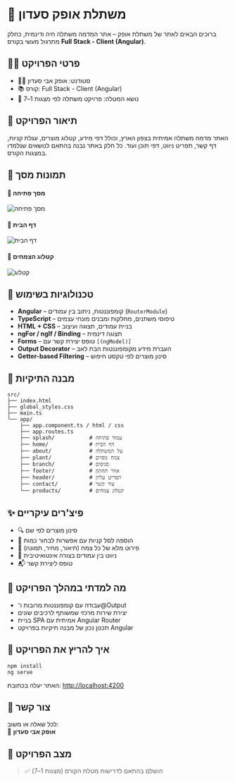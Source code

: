 # 🌿 משתלת אופק סעדון

ברוכים הבאים לאתר של משתלת אופק – אתר המדמה משתלה חיה ודינמית, כחלק מתרגול מעשי בקורס **Full Stack - Client (Angular)**.

## 🧑‍🎓 פרטי הפרויקט

- 👨‍💻 סטודנט: אופק אבי סעדון  
- 📚 קורס: Full Stack - Client (Angular)
- 🏫 נושא המטלה: פרויקט משתלה לפי מצגות 1–7

## 📝 תיאור הפרויקט

האתר מדמה משתלה אמיתית בצפון הארץ, וכולל דפי מידע, קטלוג מוצרים, עגלת קניות, דף קשר, תפריט ניווט, דפי תוכן ועוד. כל חלק באתר נבנה בהתאם לנושאים שנלמדו במצגות הקורס.

## 📸 תמונות מסך

#### 🔹 מסך פתיחה
![מסך פתיחה](./screenshots/splash.png)

#### 🔹 דף הבית
![דף הבית](./screenshots/home.png)

#### 🔹 קטלוג הצמחים
![קטלוג](./screenshots/catalog.png)

## 🧩 טכנולוגיות בשימוש
- **Angular** – קומפוננטות, ניתוב בין עמודים (`RouterModule`)
- **TypeScript** – טיפוסי משתנים, מחלקות ומבנים מונחי עצמים
- **HTML + CSS** – בניית עמודים, תצוגה ועיצוב
- **ngFor / ngIf / Binding** – תצוגה דינמית
- **Forms** – טופס יצירת קשר עם `[(ngModel)]`
- **Output Decorator** – העברת מידע מקומפוננטות הבת לאב
- **Getter-based Filtering** – סינון מוצרים לפי טקסט חיפוש

## 📂 מבנה התיקיות

```
src/
├── index.html
├── global_styles.css
├── main.ts
└── app/
    ├── app.component.ts / html / css
    ├── app.routes.ts
    ├── splash/           # עמוד פתיחה
    ├── home/             # דף הבית
    ├── about/            # על המשתלה
    ├── plant/            # צמח מסוים
    ├── branch/           # סניפים
    ├── footer/           # אזור תחתון
    ├── header/           # תפריט עליון
    ├── contact/          # צור קשר
    └── products/         # קטלוג צמחים
```

## ✨ פיצ'רים עיקריים

- 🔍 סינון מוצרים לפי שם
- 🛒 הוספה לסל קניות עם אפשרות לבחור כמות
- 🧾 פירוט מלא של כל צמח (תיאור, מחיר, תמונה)
- 🧭 ניווט בין עמודים בצורה אינטואיטיבית
- 📬 טופס ליצירת קשר

## 📘 מה למדתי במהלך הפרויקט

- עבודה עם קומפוננטות מרובות ו־@Output
- יצירת שירות מרכזי שמשותף לרכיבים שונים
- בניית SPA אמיתית עם Angular Router
- תכנון נכון של מבנה תיקיות בפרויקט Angular

## 🚀 איך להריץ את הפרויקט

```
npm install
ng serve
```

האתר יעלה בכתובת: [http://localhost:4200](http://localhost:4200)

## 📩 צור קשר

לכל שאלה או משוב:  
📧 **אופק אבי סעדון**

## 📅 מצב הפרויקט

> ✅ הושלם בהתאם לדרישות מטלת הקורס (מצגות 1–7)
